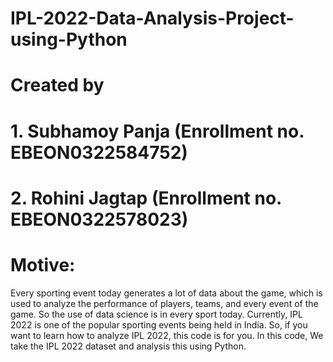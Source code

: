 # IPL-2022-Data-Analysis-Project-using-Python
# Created by
# 1. Subhamoy Panja (Enrollment no. EBEON0322584752)
# 2. Rohini Jagtap (Enrollment no. EBEON0322578023)

# Motive:
Every sporting event today generates a lot of data about the game, which is used to analyze the performance of players, teams, and every event of the game. So the use of data science is in every sport today. Currently, IPL 2022 is one of the popular sporting events being held in India. So, if you want to learn how to analyze IPL 2022, this code is for you. In this code, We take the IPL 2022 dataset and analysis this using Python.

